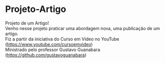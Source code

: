 # Projeto-Artigo
Projeto de um Artigo!</br>
Venho nesse projeto praticar uma abordagem nova, uma publicação de um artigo.</br>
Fiz a partir da iniciativa do Curso em Vídeo no YouTube (https://www.youtube.com/cursoemvideo)</br>
Ministrado pelo professor Gustavo Guanabara (https://github.com/gustavoguanabara)</br>

